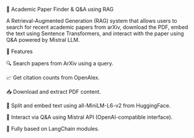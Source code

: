 📄 Academic Paper Finder & Q&A using RAG


A Retrieval-Augmented Generation (RAG) system that allows users to search for recent academic papers from arXiv, download the PDF, embed the text using Sentence Transformers, and interact with the paper using Q&A powered by Mistral LLM.



🚀 Features


🔍 Search papers from ArXiv using a query.


📈 Get citation counts from OpenAlex.


📥 Download and extract PDF content.


🧠 Split and embed text using all-MiniLM-L6-v2 from HuggingFace.


🤖 Interact via Q&A using Mistral API (OpenAI-compatible interface).


🧩 Fully based on LangChain modules.
